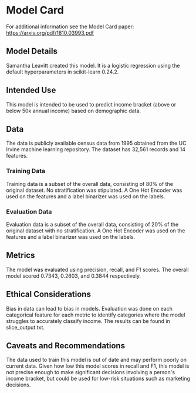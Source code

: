 # Model Card

For additional information see the Model Card paper: https://arxiv.org/pdf/1810.03993.pdf

## Model Details
Samantha Leavitt created this model. It is a logistic regression using the default hyperparameters in scikit-learn 
0.24.2.
## Intended Use
This model is intended to be used to predict income bracket (above or below 50k annual income) based on demographic 
data.
## Data
The data is publicly available census data from 1995 obtained from the UC Irvine machine learning repository. The 
dataset has 32,561 records and 14 features.
### Training Data
Training data is a subset of the overall data, consisting of 80% of the original dataset. No stratification was 
stipulated. A One Hot Encoder was used on the features and a label binarizer was used on the labels.
### Evaluation Data
Evaluation data is a subset of the overall data, consisting of 20% of the original dataset with no stratification. A 
One Hot Encoder was used on the features and a label binarizer was used on the labels.
## Metrics
The model was evaluated using precision, recall, and F1 scores. The overall model scored 0.7343, 0.2603, and 0.3844 
respectively.
## Ethical Considerations
Bias in data can lead to bias in models. Evaluation was done on each categorical feature for each metric to identify 
categories where the model struggles to accurately classify income. The results can be found in slice_output.txt.
## Caveats and Recommendations
The data used to train this model is out of date and may perform poorly on current data.  Given how low this model 
scores in recall and F1, this model is not precise enough to make significant decisions involving a person's income 
bracket, but could be used for low-risk situations such as marketing decisions.